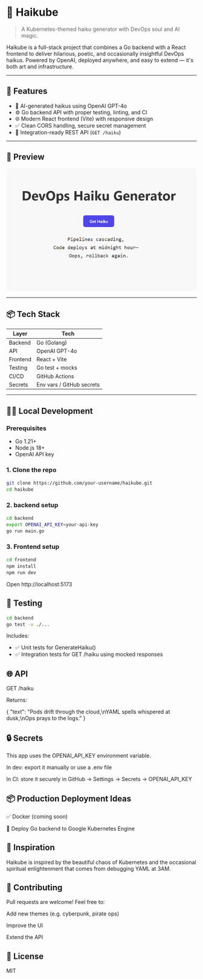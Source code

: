 # 🌸 Haikube

> A Kubernetes-themed haiku generator with DevOps soul and AI magic.

Haikube is a full-stack project that combines a Go backend with a React frontend to deliver hilarious, poetic, and occasionally insightful DevOps haikus. Powered by OpenAI, deployed anywhere, and easy to extend — it's both art and infrastructure.

---

## 🚀 Features

- 🤖 AI-generated haikus using OpenAI GPT-4o
- ⚙️ Go backend API with proper testing, linting, and CI
- 🌐 Modern React frontend (Vite) with responsive design
- ✅ Clean CORS handling, secure secret management
- 💬 Integration-ready REST API (`GET /haiku`)

---

## 📸 Preview

![Screenshot of Haikube frontend](./images/haikube.png)

---

## 📦 Tech Stack

| Layer    | Tech              |
|----------|-------------------|
| Backend  | Go (Golang)       |
| API      | OpenAI GPT-4o     |
| Frontend | React + Vite      |
| Testing  | Go test + mocks   |
| CI/CD    | GitHub Actions    |
| Secrets  | Env vars / GitHub secrets |

---

## 🧑‍💻 Local Development

### Prerequisites

- Go 1.21+
- Node.js 18+
- OpenAI API key

### 1. Clone the repo

```bash
git clone https://github.com/your-username/haikube.git
cd haikube
```

### 2. backend setup

```bash
cd backend
export OPENAI_API_KEY=your-api-key
go run main.go
``` 

### 3. Frontend setup

```bash
cd frontend
npm install
npm run dev

```

Open http://localhost:5173

## 🧪 Testing

```bash
cd backend
go test -v ./...
```

Includes:

- ✅ Unit tests for GenerateHaiku()
- ✅ Integration tests for GET /haiku using mocked responses

## 🌐 API
GET /haiku

Returns:

{
  "text": "Pods drift through the cloud,\nYAML spells whispered at dusk,\nOps prays to the logs."
}

## 🔒 Secrets
This app uses the OPENAI_API_KEY environment variable.

In dev: export it manually or use a .env file

In CI: store it securely in GitHub → Settings → Secrets → OPENAI_API_KEY

## 📦 Production Deployment Ideas
✅ Docker (coming soon)

🚀 Deploy Go backend to Google Kubernetes Engine

## 🧠 Inspiration
Haikube is inspired by the beautiful chaos of Kubernetes and the occasional spiritual enlightenment that comes from debugging YAML at 3AM.

## 🤝 Contributing
Pull requests are welcome! Feel free to:

Add new themes (e.g. cyberpunk, pirate ops)

Improve the UI

Extend the API

## 📜 License
MIT

